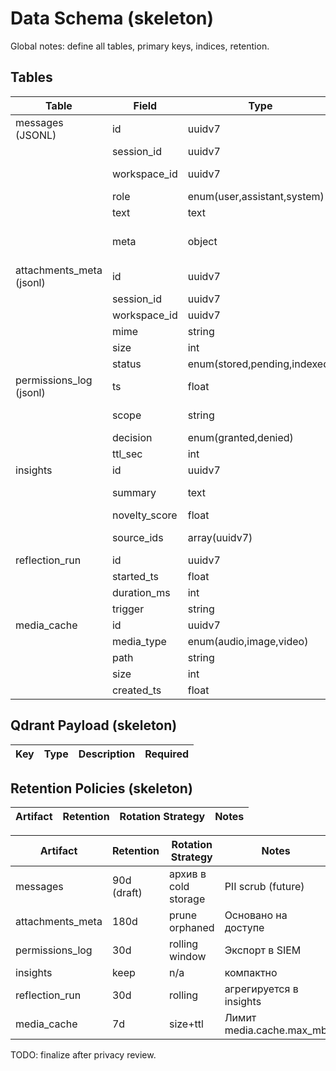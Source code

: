 # Data Schema (skeleton)

Global notes: define all tables, primary keys, indices, retention.

## Tables

| Table | Field | Type | Nullable | Index | Description |
|-------|-------|------|----------|-------|-------------|
| messages (JSONL) | id | uuidv7 | no | pk | Message id |
|  | session_id | uuidv7 | no | idx_session | Сессия |
|  | workspace_id | uuidv7 | no | idx_workspace | Workspace scope |
|  | role | enum(user,assistant,system) | no |  | Роль |
|  | text | text | no | fulltext(opt) | Содержимое |
|  | meta | object | yes |  | Расширения (префиксы ADR-0004) |
| attachments_meta (jsonl) | id | uuidv7 | no | pk | Attachment id |
|  | session_id | uuidv7 | yes | idx_att_sess | Связь сессия |
|  | workspace_id | uuidv7 | no | idx_att_ws | Scope |
|  | mime | string | no |  | MIME |
|  | size | int | no |  | Bytes |
|  | status | enum(stored,pending,indexed) | no | idx_status | Индексация |
| permissions_log (jsonl) | ts | float | no | idx_ts | Время события |
|  | scope | string | no | idx_scope | Имя разрешения |
|  | decision | enum(granted,denied) | no |  | Решение |
|  | ttl_sec | int | yes |  | Время жизни |
| insights | id | uuidv7 | no | pk | Insight id |
|  | summary | text | no | fulltext | Краткое содержание |
|  | novelty_score | float | no | idx_novel | Новизна |
|  | source_ids | array(uuidv7) | no |  | Первичные элементы |
| reflection_run | id | uuidv7 | no | pk | Run id |
|  | started_ts | float | no | idx_started | Время старта |
|  | duration_ms | int | yes |  | Длительность |
|  | trigger | string | yes |  | Тип запуска |
| media_cache | id | uuidv7 | no | pk | Media id |
|  | media_type | enum(audio,image,video) | no | idx_type | Тип |
|  | path | string | no |  | Файл |
|  | size | int | no |  | Bytes |
|  | created_ts | float | no | idx_created | Кеширование |

## Qdrant Payload (skeleton)

| Key | Type | Description | Required |
|-----|------|-------------|----------|

## Retention Policies (skeleton)

| Artifact | Retention | Rotation Strategy | Notes |
|----------|-----------|-------------------|-------|

| Artifact | Retention | Rotation Strategy | Notes |
|----------|-----------|-------------------|-------|
| messages | 90d (draft) | архив в cold storage | PII scrub (future) |
| attachments_meta | 180d | prune orphaned | Основано на доступе |
| permissions_log | 30d | rolling window | Экспорт в SIEM |
| insights | keep | n/a | компактно |
| reflection_run | 30d | rolling | агрегируется в insights |
| media_cache | 7d | size+ttl | Лимит media.cache.max_mb |

TODO: finalize after privacy review.
